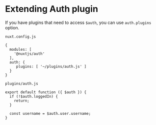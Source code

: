 # Extending Auth plugin

If you have plugins that need to access `$auth`, you can use `auth.plugins` option.

`nuxt.config.js`

    {
      modules: [
        '@nuxtjs/auth'
      ],
      auth: {
         plugins: [ '~/plugins/auth.js' ]
      }
    }

`plugins/auth.js`

    export default function ({ $auth }) {
      if (!$auth.loggedIn) {
        return;
      }

      const username = $auth.user.username;
    }
